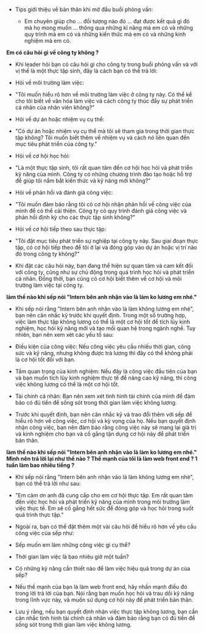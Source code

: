 - Tips giới thiệu về bản thân khi mở đầu buổi phỏng vấn:

  - Em chuyên giúp cho ... đối tượng nào đó ... đạt được kết quả gì đó mà họ mong muốn ... thông qua những kĩ năng mà em có và những quy trình mà em có và những kiến thức mà em có và những kinh nghiệm mà em có.

**Em có câu hỏi gì về công ty không ?**

- Khi leader hỏi bạn có câu hỏi gì cho công ty trong buổi phỏng vấn và với vị thế là một thực tập sinh, đây là cách bạn có thể trả lời:

- Hỏi về môi trường làm việc:

- "Tôi muốn hiểu rõ hơn về môi trường làm việc ở công ty này. Có thể kể cho tôi biết về văn hóa làm việc và cách công ty thúc đẩy sự phát triển cá nhân của nhân viên không?"
- Hỏi về dự án hoặc nhiệm vụ cụ thể:

- "Có dự án hoặc nhiệm vụ cụ thể mà tôi sẽ tham gia trong thời gian thực tập không? Tôi muốn biết thêm về nhiệm vụ và cách nó liên quan đến mục tiêu phát triển của công ty."
- Hỏi về cơ hội học hỏi:

- "Là một thực tập sinh, tôi rất quan tâm đến cơ hội học hỏi và phát triển kỹ năng của mình. Công ty có những chương trình đào tạo hoặc hỗ trợ để giúp tôi nắm bắt kiến thức và kỹ năng mới không?"
- Hỏi về phản hồi và đánh giá công việc:

- "Tôi muốn đảm bảo rằng tôi có cơ hội nhận phản hồi về công việc của mình để có thể cải thiện. Công ty có quy trình đánh giá công việc và phản hồi định kỳ cho các thực tập sinh không?"
- Hỏi về cơ hội tiếp theo sau thực tập:

- "Tôi đặt mục tiêu phát triển sự nghiệp tại công ty này. Sau giai đoạn thực tập, có cơ hội tiếp theo để tôi ở lại và đóng góp vào dự án hoặc vị trí nào đó trong công ty không?"
- Khi đặt các câu hỏi này, bạn đang thể hiện sự quan tâm và cam kết đối với công ty, cũng như sự chủ động trong quá trình học hỏi và phát triển cá nhân. Đồng thời, bạn cũng có cơ hội biết thêm về cơ hội và môi trường làm việc tại công ty.

**làm thế nào khi sếp nói "Intern bên anh nhận vào là làm ko lương em nhé."**

- Khi sếp nói rằng "Intern bên anh nhận vào là làm không lương em nhé", bạn nên cân nhắc kỹ trước khi quyết định. Trong một số trường hợp, việc làm thực tập không lương có thể là một cơ hội tốt để tích lũy kinh nghiệm, học hỏi kỹ năng mới và tạo mối quan hệ trong ngành nghề. Tuy nhiên, bạn nên xem xét các yếu tố sau:

- Điều kiện của công việc: Nếu công việc yêu cầu nhiều thời gian, công sức và kỹ năng, nhưng không được trả lương thì đây có thể không phải là cơ hội tốt đối với bạn.

- Tầm quan trọng của kinh nghiệm: Nếu đây là công việc đầu tiên của bạn và bạn muốn tích lũy kinh nghiệm thực tế để nâng cao kỹ năng, thì công việc không lương có thể là một cơ hội tốt.

- Tài chính cá nhân: Bạn nên xem xét tình hình tài chính của mình để đảm bảo có đủ tiền để sống sót trong thời gian làm việc không lương.

- Trước khi quyết định, bạn nên cân nhắc kỹ và trao đổi thêm với sếp để hiểu rõ hơn về công việc, cơ hội và kỳ vọng của họ. Nếu bạn quyết định nhận công việc, bạn nên đảm bảo rằng công việc này sẽ mang lại giá trị và kinh nghiệm cho bạn và cố gắng tận dụng cơ hội này để phát triển bản thân.

**làm thế nào khi sếp nói "Intern bên anh nhận vào là làm ko lương em nhé." Mình nên trả lời lại như thế nào ? Thế mạnh của tôi là làm web front end ? 1 tuần làm bao nhiêu tiếng ?**

- Khi sếp nói rằng "Intern bên anh nhận vào là làm không lương em nhé", bạn có thể trả lời như sau:

- "Em cảm ơn anh đã cung cấp cho em cơ hội thực tập. Em rất quan tâm đến việc học hỏi và phát triển kỹ năng của mình trong môi trường làm việc thực tế. Em sẽ cố gắng hết sức để đóng góp và học hỏi trong suốt quá trình thực tập."

- Ngoài ra, bạn có thể đặt thêm một vài câu hỏi để hiểu rõ hơn về yêu cầu công việc của sếp như:

- Sếp muốn em làm những công việc gì cụ thể?
- Thời gian làm việc là bao nhiêu giờ một tuần?
- Có những kỹ năng cần thiết nào để làm việc hiệu quả trong dự án của sếp?
- Nếu thế mạnh của bạn là làm web front end, hãy nhấn mạnh điều đó trong lời trả lời của bạn. Nói rằng bạn muốn học hỏi và trau dồi kỹ năng trong lĩnh vực này, và muốn sử dụng cơ hội này để phát triển bản thân.

- Lưu ý rằng, nếu bạn quyết định nhận việc thực tập không lương, bạn cần cân nhắc tình hình tài chính cá nhân và đảm bảo rằng bạn có đủ tiền để sống sót trong thời gian làm việc không lương.
